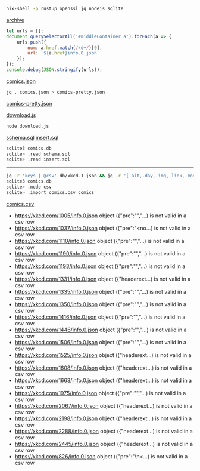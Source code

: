 ```sh
nix-shell -p rustup openssl jq nodejs sqlite
```

[archive](https://xkcd.com/archive/)
```js
let urls = [];
document.querySelectorAll('#middleContainer a').forEach(a => {
    urls.push({
		num: a.href.match(/\d+/)[0],
		url: `${a.href}info.0.json`
    });
});
console.debug(JSON.stringify(urls));
```
[comics.json](comics.json)

```sh
jq . comics.json > comics-pretty.json
```
[comics-pretty.json](comics-pretty.json)

[download.js](download.js)
```sh
node download.js
```

[schema.sql](schema.sql)
[insert.sql](insert.sql)
```sh
sqlite3 comics.db
sqlite> .read schema.sql
sqlite> .read insert.sql
```

---

```sh
jq -r 'keys | @csv' db/xkcd-1.json && jq -r '[.alt,.day,.img,.link,.month,.news,.num,.safe_title,.title,.transcript,.year] | @csv' db/xkcd-*.json > comics.csv
sqlite3 comics.db
sqlite> .mode csv
sqlite> .import comics.csv comics
```
[comics.csv](comics.csv)

* https://xkcd.com/1005/info.0.json object ({"pre":"","...) is not valid in a csv row
* https://xkcd.com/1037/info.0.json object ({"pre":"<no...) is not valid in a csv row
* https://xkcd.com/1110/info.0.json object ({"pre":"","...) is not valid in a csv row
* https://xkcd.com/1190/info.0.json object ({"pre":"","...) is not valid in a csv row
* https://xkcd.com/1193/info.0.json object ({"pre":"","...) is not valid in a csv row
* https://xkcd.com/1331/info.0.json object ({"headerext...) is not valid in a csv row
* https://xkcd.com/1335/info.0.json object ({"pre":"","...) is not valid in a csv row
* https://xkcd.com/1350/info.0.json object ({"pre":"","...) is not valid in a csv row
* https://xkcd.com/1416/info.0.json object ({"pre":"","...) is not valid in a csv row
* https://xkcd.com/1446/info.0.json object ({"pre":"","...) is not valid in a csv row
* https://xkcd.com/1506/info.0.json object ({"pre":"","...) is not valid in a csv row
* https://xkcd.com/1525/info.0.json object ({"headerext...) is not valid in a csv row
* https://xkcd.com/1608/info.0.json object ({"headerext...) is not valid in a csv row
* https://xkcd.com/1663/info.0.json object ({"headerext...) is not valid in a csv row
* https://xkcd.com/1975/info.0.json object ({"pre":"","...) is not valid in a csv row
* https://xkcd.com/2067/info.0.json object ({"headerext...) is not valid in a csv row
* https://xkcd.com/2198/info.0.json object ({"headerext...) is not valid in a csv row
* https://xkcd.com/2288/info.0.json object ({"headerext...) is not valid in a csv row
* https://xkcd.com/2445/info.0.json object ({"headerext...) is not valid in a csv row
* https://xkcd.com/826/info.0.json object ({"pre":"\n<...) is not valid in a csv row
